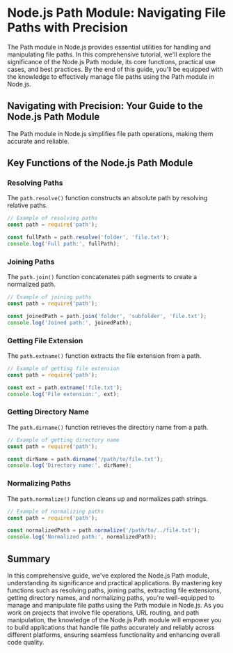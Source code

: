 # Node.js Path Module: Navigating File Paths with Precision

The Path module in Node.js provides essential utilities for handling and manipulating file paths. In this comprehensive tutorial, we'll explore the significance of the Node.js Path module, its core functions, practical use cases, and best practices. By the end of this guide, you'll be equipped with the knowledge to effectively manage file paths using the Path module in Node.js.

## Navigating with Precision: Your Guide to the Node.js Path Module

The Path module in Node.js simplifies file path operations, making them accurate and reliable.

## Key Functions of the Node.js Path Module

### Resolving Paths

The `path.resolve()` function constructs an absolute path by resolving relative paths.

```javascript
// Example of resolving paths
const path = require('path');

const fullPath = path.resolve('folder', 'file.txt');
console.log('Full path:', fullPath);
```

### Joining Paths

The `path.join()` function concatenates path segments to create a normalized path.

```javascript
// Example of joining paths
const path = require('path');

const joinedPath = path.join('folder', 'subfolder', 'file.txt');
console.log('Joined path:', joinedPath);
```

### Getting File Extension

The `path.extname()` function extracts the file extension from a path.

```javascript
// Example of getting file extension
const path = require('path');

const ext = path.extname('file.txt');
console.log('File extension:', ext);
```

### Getting Directory Name

The `path.dirname()` function retrieves the directory name from a path.

```javascript
// Example of getting directory name
const path = require('path');

const dirName = path.dirname('/path/to/file.txt');
console.log('Directory name:', dirName);
```

### Normalizing Paths

The `path.normalize()` function cleans up and normalizes path strings.

```javascript
// Example of normalizing paths
const path = require('path');

const normalizedPath = path.normalize('/path/to/../file.txt');
console.log('Normalized path:', normalizedPath);
```


## Summary

In this comprehensive guide, we've explored the Node.js Path module, understanding its significance and practical applications. By mastering key functions such as resolving paths, joining paths, extracting file extensions, getting directory names, and normalizing paths, you're well-equipped to manage and manipulate file paths using the Path module in Node.js. As you work on projects that involve file operations, URL routing, and path manipulation, the knowledge of the Node.js Path module will empower you to build applications that handle file paths accurately and reliably across different platforms, ensuring seamless functionality and enhancing overall code quality.